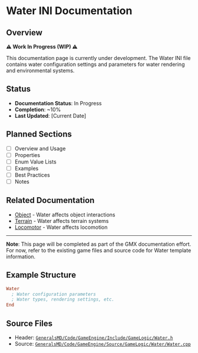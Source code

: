 # Water INI Documentation

## Overview

**⚠️ Work In Progress (WIP) ⚠️**

This documentation page is currently under development. The Water INI file contains water configuration settings and parameters for water rendering and environmental systems.

## Status

- **Documentation Status**: In Progress
- **Completion**: ~10%
- **Last Updated**: [Current Date]

## Planned Sections

- [ ] Overview and Usage
- [ ] Properties
- [ ] Enum Value Lists
- [ ] Examples
- [ ] Best Practices
- [ ] Notes

## Related Documentation

- [Object](Object.md) - Water affects object interactions
- [Terrain](Terrain.md) - Water affects terrain systems
- [Locomotor](Locomotor.md) - Water affects locomotion

---

**Note**: This page will be completed as part of the GMX documentation effort. For now, refer to the existing game files and source code for Water template information.

## Example Structure

```ini
Water
  ; Water configuration parameters
  ; Water types, rendering settings, etc.
End
```

## Source Files

- Header: [`GeneralsMD/Code/GameEngine/Include/GameLogic/Water.h`](../GeneralsMD/Code/GameEngine/Include/GameLogic/Water.h)
- Source: [`GeneralsMD/Code/GameEngine/Source/GameLogic/Water/Water.cpp`](../GeneralsMD/Code/GameEngine/Source/GameLogic/Water/Water.cpp)

